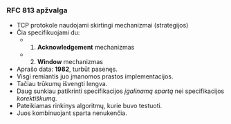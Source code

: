 ### RFC 813 apžvalga

- TCP protokole naudojami skirtingi mechanizmai (strategijos)
- Čia specifikuojami du:
  - 1. **Acknowledgement** mechanizmas
  - 2. **Window** mechanizmas
- Aprašo data: **1982**, turbūt pasenęs.
- Visgi remiantis juo įmanomos prastos implementacijos.
- Tačiau trūkumų išvengti lengva.
- Daug sunkiau patikrinti specifikacijos _įgalinamą spartą_ nei specifikacijos _korektiškumą_.
- Pateikiamas rinkinys algoritmų, kurie buvo testuoti.
- Juos kombinuojant sparta nenukenčia.
